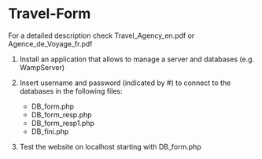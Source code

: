 # Travel-Form
For a detailed description check Travel_Agency_en.pdf or Agence_de_Voyage_fr.pdf

1) Install an application that allows to manage a server and databases (e.g. WampServer)

2) Insert username and password (indicated by #) to connect to the databases in the following files: 
    - DB_form.php
    - DB_form_resp.php
    - DB_form_resp1.php
    - DB_fini.php

3) Test the website on localhost starting with DB_form.php